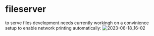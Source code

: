 # fileserver
to serve files
development needs
currently workingh on a convinience setup to enable network printing automatically:
![2023-06-18_16-02](https://github.com/killajoe/fileserver/assets/16797647/98fccaf0-d4b0-4269-a803-311445b26dce)
